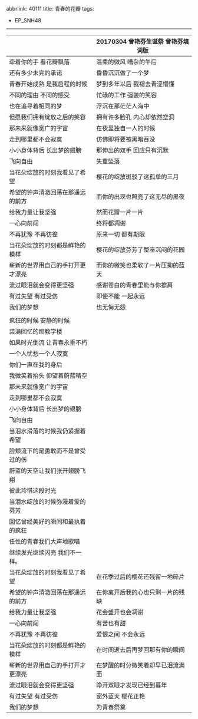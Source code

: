 abbrlink: 40111
title: 青春的花瓣
tags:
  - EP_SNH48
---
|      |20170304 曾艳芬生诞祭 曾艳芬填词版|
|--|--|
|牵着你的手 看花瓣飘落|温柔的微风 嘈杂的午后|
|还有多少未完的承诺|昏昏沉沉做了一个梦|
|青春开始成熟 是我启程的时候|梦到多年以后 我褪去青涩懵懂|
|不同的理由 不同的感受|忙碌的工作 强装的笑容|
|也在追寻着相同的梦|浮沉在那茫茫人海中|
|但愿我们拥有绽放之后的笑容|拥有许多脸孔 内心却依然空洞|
|那未来就像宽广的宇宙|在夜里独自一人的时候|
|走到哪里都不会寂寞|仿佛即将要被黑暗吞没|
|小小身体背后 长出梦的翅膀|那伸出的双手 回应只有沉默|
|飞向自由|失重坠落|
|当花朵绽放的时刻我看见了希望|樱花的绽放斑驳了这孤单的三月|
|希望的钟声清澈回荡在那遥远的前方|而你的出现也照亮了这无尽的黑夜|
|给我力量让我坚强|然而花瓣一片一片|
|一心向前闯|终将都凋谢|
|不再犹豫 不再彷徨|原来一切 都有期限|
|当花朵绽放的时刻都是鲜艳的模样|樱花的绽放芬芳了整座沉闷的花园|
|崭新的世界用自己的手打开更才漂亮|而你的微笑也柔软了一片压抑的蓝天|
|流过眼泪就会变得更坚强|感谢苍白的青春里能与你擦肩|
|有过失望 有过受伤|即使不能 一起永远|
|我们的梦想|也无悔无怨|
|      |      |
|疯狂的时候 安静的时候|      |
|装满回忆的那教学楼|      |
|如果时光倒流 让青春永垂不朽|      |
|一个人忧愁一个人寂寞|      |
|你们一直在我的身后|      |
|我微笑着抬头 仰望着蔚蓝晴空|      |
|那未来就像宽广的宇宙|      |
|走到哪里都不会寂寞|      |
|小小身体背后 长出梦的翅膀|      |
|飞向自由|      |
|当泪水滑落的时候我仍紧握着希望|      |
|脸颊流下的是勇敢而不是曾受过的伤|      |
|蔚蓝的天空让我们张开翅膀飞翔|      |
|彼此珍惜这段时光|      |
|当泪水绽放的时候弥漫着爱的芬芳|      |
|回忆曾经美好的瞬间和最执着的疯狂|      |
|任性的青春我们大声地歌唱|      |
|继续发光继续闪亮 我们不一样。|      |
|当花朵绽放的时刻我看见了希望|在花季过后的樱花还残留一地碎片|
|希望的钟声清澈回荡在那遥远的前方|在你离开后我的心也只剩一片的残缺|
|给我力量让我坚强|花会盛开也会凋谢|
|一心向前闯|有苦也有甜|
|不再犹豫 不再彷徨|爱恨之间 不会永远|
|当花朵绽放的时刻都是鲜艳的模样|在时间逝去后再梦回那有你的瞬间|
|崭新的世界用自己的手打开才更漂亮|在梦醒的时分微笑着却早已泪流满面|
|流过眼泪就会变得更坚强|睁开双眼才发现已经到暮年|
|有过失望 有过受伤|窗外蓝天 樱花正艳|
|我们的梦想|为青春祭奠|